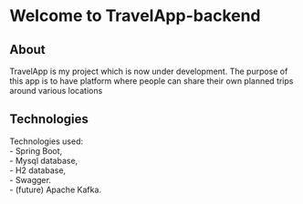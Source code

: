 # Welcome to TravelApp-backend
<h2>About</h2>
TravelApp is my project which is now under development. The purpose of this app is to have platform where people can share their own planned trips around various locations
<h2>Technologies</h2>
Technologies used:<br>
- Spring Boot,<br>
- Mysql database,<br>
- H2 database,<br>
- Swagger.<br>
- (future) Apache Kafka.<br> 

